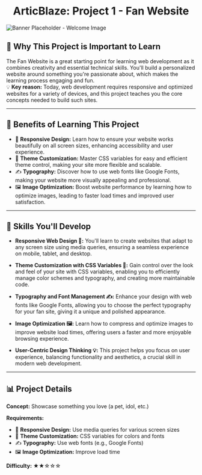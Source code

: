 <h1 align="center">ArticBlaze: Project 1 - Fan Website</h1>

<div style="align: center;">
  <img src="https://images.unsplash.com/photo-1635862654193-9769041d61c4?q=80&w=1931&auto=format&fit=crop&ixlib=rb-4.0.3&ixid=M3wxMjA3fDB8MHxwaG90by1wYWdlfHx8fGVufDB8fHx8fA%3D%3D" alt="Banner Placeholder - Welcome Image">
</div>

## 🚀 Why This Project is Important to Learn

The Fan Website is a great starting point for learning web development as it combines creativity and essential technical skills. You'll build a personalized website around something you're passionate about, which makes the learning process engaging and fun.  
💡 **Key reason:** Today, web development requires responsive and optimized websites for a variety of devices, and this project teaches you the core concepts needed to build such sites.

---

## 🎯 Benefits of Learning This Project

- 📱 **Responsive Design:** Learn how to ensure your website works beautifully on all screen sizes, enhancing accessibility and user experience.
- 🎨 **Theme Customization:** Master CSS variables for easy and efficient theme control, making your site more flexible and scalable.
- ✍️ **Typography:** Discover how to use web fonts like Google Fonts, making your website more visually appealing and professional.
- 🖼️ **Image Optimization:** Boost website performance by learning how to optimize images, leading to faster load times and improved user satisfaction.

---

## 🔧 Skills You'll Develop

- **Responsive Web Design 📱:** You'll learn to create websites that adapt to any screen size using media queries, ensuring a seamless experience on mobile, tablet, and desktop.
  
- **Theme Customization with CSS Variables 🎨:** Gain control over the look and feel of your site with CSS variables, enabling you to efficiently manage color schemes and typography, and creating more maintainable code.
  
- **Typography and Font Management ✍️:** Enhance your design with web fonts like Google Fonts, allowing you to choose the perfect typography for your fan site, giving it a unique and polished appearance.
  
- **Image Optimization 🖼️:** Learn how to compress and optimize images to improve website load times, offering users a faster and more enjoyable browsing experience.
  
- **User-Centric Design Thinking 💡:** This project helps you focus on user experience, balancing functionality and aesthetics, a crucial skill in modern web development.

---

## 📊 Project Details

**Concept:** Showcase something you love (a pet, idol, etc.)  

**Requirements:**
- 📱 **Responsive Design:** Use media queries for various screen sizes
- 🎨 **Theme Customization:** CSS variables for colors and fonts
- ✍️ **Typography:** Use web fonts (e.g., Google Fonts)
- 🖼️ **Image Optimization:** Improve load time

**Difficulty:** ★★☆☆☆

